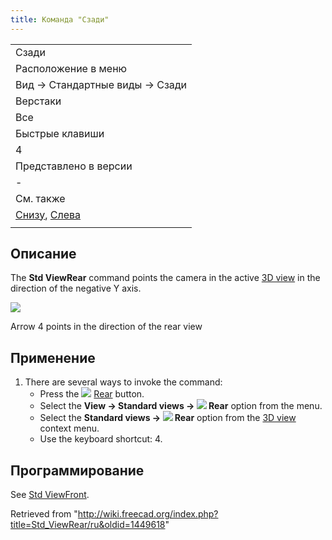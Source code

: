 ```yaml
---
title: Команда "Сзади"
---
```

|  |
| --- |
| Сзади |
| Расположение в меню |
| Вид → Стандартные виды‏‎ → Сзади |
| Верстаки |
| Все |
| Быстрые клавиши |
| 4 |
| Представлено в версии |
| - |
| См. также |
| [Снизу](/Std_ViewBottom/ru "Std ViewBottom/ru"), [Слева](/Std_ViewLeft/ru "Std ViewLeft/ru") |
|  |

## Описание

The **Std ViewRear** command points the camera in the active [3D view](/3D_view "3D view") in the direction of the negative Y axis.

![](/images/FreeCAD_views_rear.svg)

Arrow 4 points in the direction of the rear view

## Применение

1. There are several ways to invoke the command:
   * Press the ![](/images/Std_ViewRear.svg) [Rear](/Std_ViewRear "Std ViewRear") button.
   * Select the **View → Standard views → ![](/images/Std_ViewRear.svg) Rear** option from the menu.
   * Select the **Standard views → ![](/images/Std_ViewRear.svg) Rear** option from the [3D view](/3D_view "3D view") context menu.
   * Use the keyboard shortcut: 4.

## Программирование

See [Std ViewFront](/Std_ViewFront#Scripting "Std ViewFront").

Retrieved from "<http://wiki.freecad.org/index.php?title=Std_ViewRear/ru&oldid=1449618>"